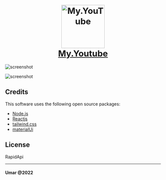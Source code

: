 <h1 align="center" style="font-size: 27.5px;">
  <br>
  <a href="https://omarchefrad.github.io/My.Youtube/"><img src="https://cdn.discordapp.com/attachments/895794358945714199/1016289083946975242/play.png" alt="My.YouTube" width="140">
  <br>
    My.Youtube
  </br>
  </a>
</h1>


![screenshot](https://cdn.discordapp.com/attachments/895794358945714199/1018197392404787260/chillhop_iphoneseblack_portrait.png)

![screenshot](https://cdn.discordapp.com/attachments/895794358945714199/1018197392073445578/homeY_dell-xps13-front.png)


## Credits

This software uses the following open source packages:


- [Node.js](https://nodejs.org/)
- [Reactjs](https://reactjs.org/)
- [tailwind.css](https://tailwindcss.com/)
- [materialUi](https://mui.com/)

## License

RapidApi

---

#### Umar @2022
